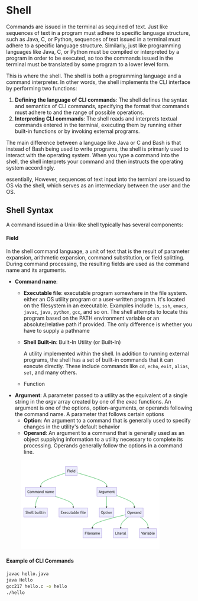 # Shell

Commands are issued in the terminal as sequined of text. Just like sequences of text in a program must adhere to specific language structure, such as Java, C, or Python, sequences of text issued in a terminal must adhere to a specific language structure. Similarly, just like programming languages like Java, C, or Python must be compiled or interpreted by a program in order to be executed, so too the commands issued in the terminal must be translated by some program to a lower level form. 

This is where the shell. The shell is both a programming language and a command interpreter. In other words, the shell implements the CLI interface by performing two functions: 

1. **Defining the language of CLI commands**: The shell defines the syntax and semantics of CLI commands, specifying the format that commands must adhere to and the range of possible operations.
2. **Interpreting CLI commands**: The shell reads and interprets textual commands entered in the terminal, executing them by running either built-in functions or by invoking external programs.

The main difference between a language like Java or C and Bash is that instead of Bash being used to write programs, the shell is primarily used to interact with the operating system. When you type a command into the shell, the shell interprets your command and then instructs the operating system accordingly.

essentially, However, sequences of text input into the termianl are issued to OS via the shell, which serves as an intermediary between the user and the OS.


## Shell Syntax

A command issued in a Unix-like shell typically has several components:

#### Field

In the shell command language, a unit of text that is the result of parameter expansion, arithmetic expansion, command substitution, or field splitting. During command processing, the resulting fields are used as the command name and its arguments.

* **Command name**:
  * **Executable file**: executable program somewhere in the file system. either an OS utility program or a user-written program. It's located on the filesystem in an executable.  Examples include `ls`, `ssh`, `emacs`, `javac`, `java`, `python`, `gcc`, and so on. The shell attempts to locate this program based on the PATH environment variable or an absolute/relative path if provided. The only difference is whether you have to supply a pathname
  *   **Shell Built-in**: Built-In Utility (or Built-In)

      A utility implemented within the shell.  In addition to running external programs, the shell has a set of built-in commands that it can execute directly. These include commands like `cd`, `echo`, `exit`, `alias`, `set`, and many others.
  * Function
* **Argument**: A parameter passed to a utility as the equivalent of a single string in the _argv_ array created by one of the _exec_ functions. An argument is one of the options, option-arguments, or operands following the command name. A parameter that follows certain options
  * **Option**: An argument to a command that is generally used to specify changes in the utility's default behavior
  * **Operand**: An argument to a command that is generally used as an object supplying information to a utility necessary to complete its processing. Operands generally follow the options in a command line.&#x20;



&#x20;

<figure><img src="../.gitbook/assets/Screenshot 2023-05-19 at 4.10.11 PM.png" alt="" width="375"><figcaption></figcaption></figure>

#### Example of CLI Commands

```bash
javac hello.java
java Hello
gcc217 hello.c -o hello
./hello
```



